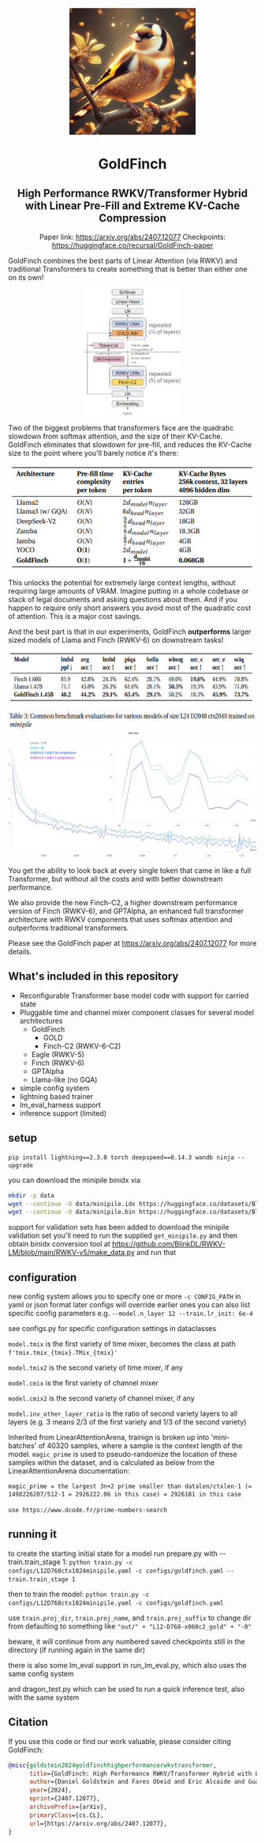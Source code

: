 <div align="center" >
    <img src="assets/goldfinch_mascot_256.jpg" height=256 alt="GoldFinch mascot" /> 

# GoldFinch 
## High Performance RWKV/Transformer Hybrid <br> with Linear Pre-Fill and Extreme KV-Cache Compression

Paper link: https://arxiv.org/abs/2407.12077 Checkpoints: https://huggingface.co/recursal/GoldFinch-paper

</div>

GoldFinch combines the best parts of Linear Attention (via RWKV) and traditional Transformers to create something that is better than either one on its own!

<div align="center" >
    <img src="assets/architecture.png" height=256 alt="GoldFinch architecture" /> 
</div>

Two of the biggest problems that transformers face are the quadratic slowdown from softmax attention, and the size of their KV-Cache. GoldFinch eliminates that slowdown for pre-fill, and reduces the KV-Cache size to the point where you'll barely notice it's there:

<div align="center" >
    <img src="assets/kvcache_comparison.png" height=214 alt="KV-Cache comparison" /> 
</div>

This unlocks the potential for extremely large context lengths, without requiring large amounts of VRAM. Imagine putting in a whole codebase or stack of legal documents and asking questions about them. And if you happen to require only short answers you avoid most of the quadratic cost of attention. This is a major cost savings.

And the best part is that in our experiments, GoldFinch **outperforms** larger sized models of Llama and Finch (RWKV-6) on downstream tasks!

<div align="center" >
    <img src="assets/evals.png" height=159 alt="GoldFinch evals" /> 
</div>

<div align="center" >
    <img src="assets/wandb1B5_composite.png" height=256 alt="GoldFinch performance" /> 
</div>

You get the ability to look back at every single token that came in like a full Transformer, but without all the costs and with better downstream performance.

We also provide the new Finch-C2, a higher downstream performance version of Finch (RWKV-6), and GPTAlpha, an enhanced full transformer architecture with RWKV components that uses softmax attention and outperforms traditional transformers.

Please see the GoldFinch paper at https://arxiv.org/abs/2407.12077 for more details.

## What's included in this repository

- Reconfigurable Transformer base model code with support for carried state
- Pluggable time and channel mixer component classes for several model architectures
  - GoldFinch
    - GOLD
    - Finch-C2 (RWKV-6-C2)
  - Eagle (RWKV-5)
  - Finch (RWKV-6)
  - GPTAlpha
  - Llama-like (no GQA)
- simple config system
- lightning based trainer
- lm_eval_harness support
- inference support (limited)

## setup

```
pip install lightning==2.3.0 torch deepspeed==0.14.3 wandb ninja --upgrade
```

you can download the minipile binidx via 

```bash 
mkdir -p data
wget --continue -O data/minipile.idx https://huggingface.co/datasets/BlinkDL/minipile-tokenized/resolve/main/rwkv_vocab_v20230424/minipile.idx
wget --continue -O data/minipile.bin https://huggingface.co/datasets/BlinkDL/minipile-tokenized/resolve/main/rwkv_vocab_v20230424/minipile.bin
```

support for validation sets has been added
to download the minipile validation set you'll need to run the supplied `get_minipile.py` and then obtain binidx conversion tool at https://github.com/BlinkDL/RWKV-LM/blob/main/RWKV-v5/make_data.py and run that

## configuration

new config system allows you to specify one or more `-c CONFIG_PATH` in yaml or json format
later configs will override earlier ones
you can also list specific config parameters e.g. `--model.n_layer 12 --train.lr_init: 6e-4`

see configs.py for specific configuration settings in dataclasses

`model.tmix` is the first variety of time mixer, becomes the class at path `f'tmix.tmix_{tmix}.TMix_{tmix}'`

`model.tmix2` is the second variety of time mixer, if any

`model.cmix` is the first variety of channel mixer

`model.cmix2` is the second variety of channel mixer, if any

`model.inv_other_layer_ratio` is the ratio of second variety layers to all layers (e.g. 3 means 2/3 of the first variety and 1/3 of the second variety)

Inherited from LinearAttentionArena, trainign is broken up into 'mini-batches' of 40320 samples, where a sample is the context length of the model.
`magic_prime` is used to pseudo-randomize the location of these samples within the dataset, and is calculated as below from the LinearAttentionArena documentation:

```
magic_prime = the largest 3n+2 prime smaller than datalen/ctxlen-1 (= 1498226207/512-1 = 2926222.06 in this case) = 2926181 in this case

use https://www.dcode.fr/prime-numbers-search
```

## running it

to create the starting initial state for a model run prepare.py with --train.train_stage 1:
`python train.py -c configs/L12D768ctx1024minipile.yaml -c configs/goldfinch.yaml --train.train_stage 1`

then to train the model:
`python train.py -c configs/L12D768ctx1024minipile.yaml -c configs/goldfinch.yaml `

use `train.proj_dir`, `train.proj_name`, and `train.proj_suffix` to change dir from defaulting to something like `"out/" + "L12-D768-x060c2_gold" + "-0"`

beware, it will continue from any numbered saved checkpoints still in the directory (if running again in the same dir)

there is also some lm_eval support in run_lm_eval.py, which also uses the same config system

and dragon_test.py which can be used to run a quick inference test, also with the same system


## Citation

If you use this code or find our work valuable, please consider citing GoldFinch:

```bibtex
@misc{goldstein2024goldfinchhighperformancerwkvtransformer,
      title={GoldFinch: High Performance RWKV/Transformer Hybrid with Linear Pre-Fill and Extreme KV-Cache Compression}, 
      author={Daniel Goldstein and Fares Obeid and Eric Alcaide and Guangyu Song and Eugene Cheah},
      year={2024},
      eprint={2407.12077},
      archivePrefix={arXiv},
      primaryClass={cs.CL},
      url={https://arxiv.org/abs/2407.12077}, 
}
```
